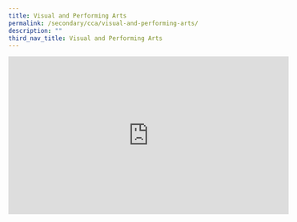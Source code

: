 ```yaml
---
title: Visual and Performing Arts
permalink: /secondary/cca/visual-and-performing-arts/
description: ""
third_nav_title: Visual and Performing Arts
---
```


<iframe width="560" height="315" src="https://www.youtube.com/embed/TMnsp1-vMrI" title="YouTube video player" frameborder="0" allow="accelerometer; autoplay; clipboard-write; encrypted-media; gyroscope; picture-in-picture" allowfullscreen></iframe>

